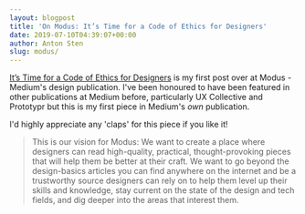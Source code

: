 ```yaml
---
layout: blogpost
title: 'On Modus: It’s Time for a Code of Ethics for Designers'
date: 2019-07-10T04:39:07+00:00
author: Anton Sten
slug: modus/
---
```


[It’s Time for a Code of Ethics for Designers](https://modus.medium.com/designer-ethics-the-moral-implications-of-our-apps-f1d6bdb276e) is my first post over at Modus - Medium's design publication. I've been honoured to have been featured in other publications at Medium before, particularly UX Collective and Prototypr but this is my first piece in Medium's _own_ publication.

I'd highly appreciate any 'claps' for this piece if you like it! 

>This is our vision for Modus: We want to create a place where designers can read high-quality, practical, thought-provoking pieces that will help them be better at their craft. We want to go beyond the design-basics articles you can find anywhere on the internet and be a trustworthy source designers can rely on to help them level up their skills and knowledge, stay current on the state of the design and tech fields, and dig deeper into the areas that interest them.
